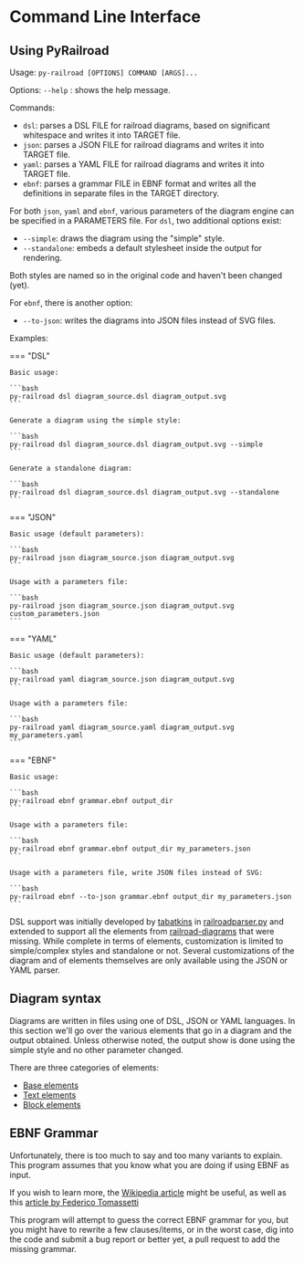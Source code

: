 <!-- markdownlint-disable-file MD033 MD024 -->
# Command Line Interface

## Using PyRailroad

Usage: `py-railroad [OPTIONS] COMMAND [ARGS]...`

Options: `--help` : shows the help message.

Commands:

- `dsl`: parses a DSL FILE for railroad diagrams, based on significant whitespace and writes it into TARGET file.
- `json`: parses a JSON FILE for railroad diagrams and writes it into TARGET file.
- `yaml`: parses a YAML FILE for railroad diagrams and writes it into TARGET file.
- `ebnf`: parses a grammar FILE in EBNF format and writes all the definitions in separate files in the TARGET directory.

For both `json`, `yaml` and `ebnf`, various parameters of the diagram engine can be specified in a PARAMETERS file. For `dsl`, two additional options exist:

- `--simple`: draws the diagram using the "simple" style.
- `--standalone`: embeds a default stylesheet inside the output for rendering.

Both styles are named so in the original code and haven't been changed (yet).

For `ebnf`, there is another option:

- `--to-json`: writes the diagrams into JSON files instead of SVG files.

Examples:

=== "DSL"

    Basic usage:

    ```bash
    py-railroad dsl diagram_source.dsl diagram_output.svg
    ```

    Generate a diagram using the simple style:

    ```bash
    py-railroad dsl diagram_source.dsl diagram_output.svg --simple
    ```

    Generate a standalone diagram:

    ```bash
    py-railroad dsl diagram_source.dsl diagram_output.svg --standalone
    ```

=== "JSON"

    Basic usage (default parameters):

    ```bash
    py-railroad json diagram_source.json diagram_output.svg
    ```

    Usage with a parameters file:

    ```bash
    py-railroad json diagram_source.json diagram_output.svg custom_parameters.json
    ```

=== "YAML"

    Basic usage (default parameters):

    ```bash
    py-railroad yaml diagram_source.json diagram_output.svg
    ```

    Usage with a parameters file:

    ```bash
    py-railroad yaml diagram_source.yaml diagram_output.svg my_parameters.yaml
    ```

=== "EBNF"

    Basic usage:

    ```bash
    py-railroad ebnf grammar.ebnf output_dir
    ```

    Usage with a parameters file:

    ```bash
    py-railroad ebnf grammar.ebnf output_dir my_parameters.json
    ```

    Usage with a parameters file, write JSON files instead of SVG:

    ```bash
    py-railroad ebnf --to-json grammar.ebnf output_dir my_parameters.json
    ```

DSL support was initially developed by [tabatkins](https://github.com/tabatkins) in [railroadparser.py](https://github.com/speced/bikeshed/blob/main/bikeshed/railroadparser.py[) and extended to support all the elements from [railroad-diagrams](https://github.com/tabatkins/railroad-diagrams) that were missing. While complete in terms of elements, customization is limited to simple/complex styles and standalone or not. Several customizations of the diagram and of elements themselves are only available using the JSON or YAML parser.

## Diagram syntax

Diagrams are written in files using one of DSL, JSON or YAML languages. In this section we'll go over the various elements that go in a diagram and the output obtained. Unless otherwise noted, the output show is done using the simple style and no other parameter changed.

There are three categories of elements:

- [Base elements](base_elem.md)
- [Text elements](text_elem.md)
- [Block elements](block_elem.md)

## EBNF Grammar

Unfortunately, there is too much to say and too many variants to explain. This program assumes that you know what you are doing if using EBNF as input.

If you wish to learn more, the [Wikipedia article](https://en.wikipedia.org/wiki/Extended_Backus%E2%80%93Naur_form) might be useful, as well as this [article by  Federico Tomassetti](https://tomassetti.me/ebnf/)

This program will attempt to guess the correct EBNF grammar for you, but you might have to rewrite a few clauses/items, or in the worst case, dig into the code and submit a bug report or better yet, a pull request to add the missing grammar.
